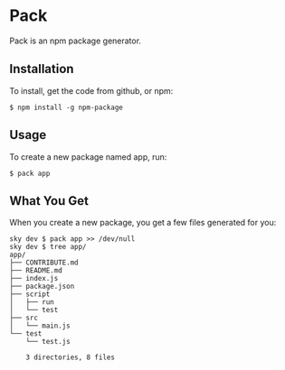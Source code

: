 Pack
====

Pack is an npm package generator.

## Installation

To install, get the code from github, or npm:

```
$ npm install -g npm-package
```

## Usage

To create a new package named app, run:

```
$ pack app
```
## What You Get

When you create a new package, you get a few files generated for you:
```
sky dev $ pack app >> /dev/null
sky dev $ tree app/
app/
├── CONTRIBUTE.md
├── README.md
├── index.js
├── package.json
├── script
│   ├── run
│   └── test
├── src
│   └── main.js
└── test
    └── test.js

    3 directories, 8 files
```


